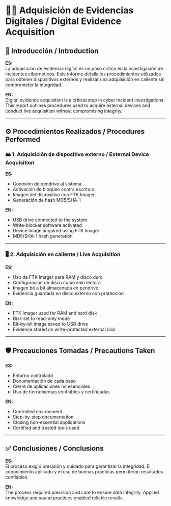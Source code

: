 # 🕵️‍♀️ Adquisición de Evidencias Digitales / Digital Evidence Acquisition  

## 🧭 Introducción / Introduction  

**ES:**  
La adquisición de evidencia digital es un paso crítico en la investigación de incidentes cibernéticos. Este informe detalla los procedimientos utilizados para obtener dispositivos externos y realizar una adquisición en caliente sin comprometer la integridad.

**EN:**  
Digital evidence acquisition is a critical step in cyber incident investigations. This report outlines procedures used to acquire external devices and conduct live acquisition without compromising integrity.

---

## ⚙️ Procedimientos Realizados / Procedures Performed  

### 🖴 1. Adquisición de dispositivo externo / External Device Acquisition  

**ES:**  
- Conexión de pendrive al sistema  
- Activación de bloqueo contra escritura  
- Imagen del dispositivo con FTK Imager  
- Generación de hash MD5/SHA-1  

**EN:**  
- USB drive connected to the system  
- Write-blocker software activated  
- Device image acquired using FTK Imager  
- MD5/SHA-1 hash generation  

---

### 🖥 2. Adquisición en caliente / Live Acquisition  

**ES:**  
- Uso de FTK Imager para RAM y disco duro  
- Configuración de disco como solo lectura  
- Imagen bit a bit almacenada en pendrive  
- Evidencia guardada en disco externo con protección  

**EN:**  
- FTK Imager used for RAM and hard disk  
- Disk set to read-only mode  
- Bit-by-bit image saved to USB drive  
- Evidence stored on write-protected external disk  

---

## 🛡 Precauciones Tomadas / Precautions Taken  

**ES:**  
- Entorno controlado  
- Documentación de cada paso  
- Cierre de aplicaciones no esenciales  
- Uso de herramientas confiables y certificadas  

**EN:**  
- Controlled environment  
- Step-by-step documentation  
- Closing non-essential applications  
- Certified and trusted tools used  

---

## ✅ Conclusiones / Conclusions  

**ES:**  
El proceso exigió precisión y cuidado para garantizar la integridad. El conocimiento aplicado y el uso de buenas prácticas permitieron resultados confiables.

**EN:**  
The process required precision and care to ensure data integrity. Applied knowledge and sound practices enabled reliable results.
 
